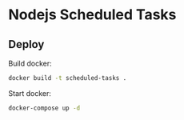 # Nodejs Scheduled Tasks

## Deploy

Build docker:

```bash
docker build -t scheduled-tasks .
```

Start docker:

```bash
docker-compose up -d
```
